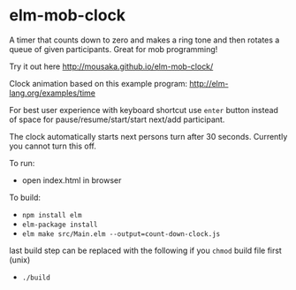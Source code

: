 # elm-mob-clock
A timer that counts down to zero and makes a ring tone and then rotates a queue of given participants.
Great for mob programming!

Try it out here http://mousaka.github.io/elm-mob-clock/

Clock animation based on this example program: http://elm-lang.org/examples/time

For best user experience with keyboard shortcut use `enter` button instead of space for pause/resume/start/start next/add participant.

The clock automatically starts next persons turn after 30 seconds. Currently you cannot turn this off.

To run:

* open index.html in browser

To build:

* `npm install elm`
* `elm-package install`
* `elm make src/Main.elm --output=count-down-clock.js`

last build step can be replaced with the following if you `chmod` build file first (unix)
* `./build`
